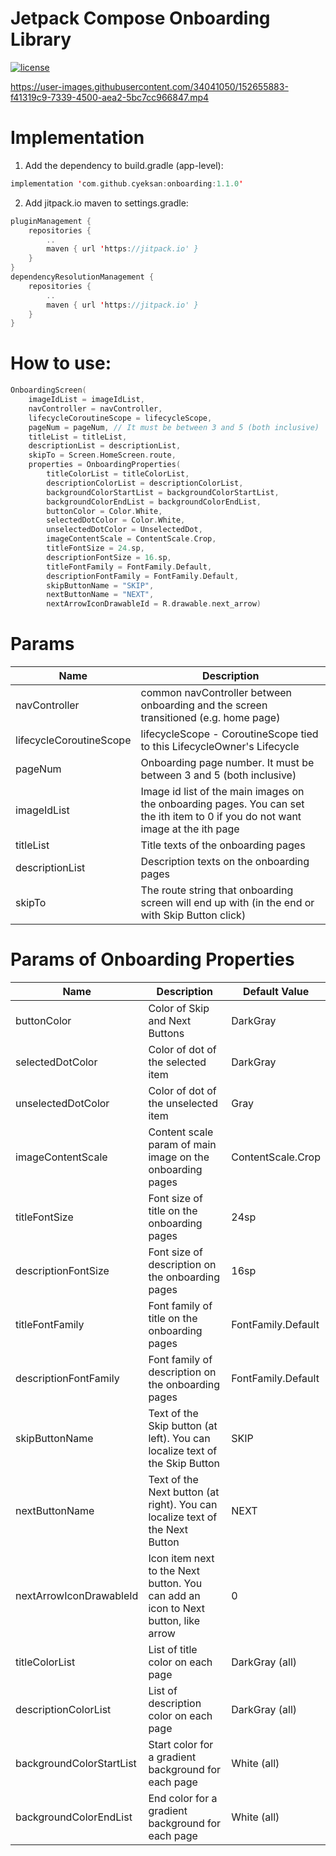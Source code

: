 # Jetpack Compose Onboarding Library

[![license](https://img.shields.io/github/license/DAVFoundation/captain-n3m0.svg?style=flat-square)](https://github.com/cyeksan/onboarding/blob/master/LICENSE)

https://user-images.githubusercontent.com/34041050/152655883-f41319c9-7339-4500-aea2-5bc7cc966847.mp4

# Implementation
1. Add the dependency to build.gradle (app-level):

```kotlin
implementation 'com.github.cyeksan:onboarding:1.1.0'
```
2. Add jitpack.io maven to settings.gradle:
```kotlin
pluginManagement {
    repositories {
        ..
        maven { url 'https://jitpack.io' }
    }
}
dependencyResolutionManagement {
    repositories {
        ..
        maven { url 'https://jitpack.io' }
    }
}
```
# How to use:
```kotlin
OnboardingScreen(
	imageIdList = imageIdList,
	navController = navController,
	lifecycleCoroutineScope = lifecycleScope,
	pageNum = pageNum, // It must be between 3 and 5 (both inclusive)
	titleList = titleList,
	descriptionList = descriptionList,
	skipTo = Screen.HomeScreen.route,
	properties = OnboardingProperties(
		titleColorList = titleColorList,
		descriptionColorList = descriptionColorList,
		backgroundColorStartList = backgroundColorStartList,
		backgroundColorEndList = backgroundColorEndList,
		buttonColor = Color.White,
		selectedDotColor = Color.White,
		unselectedDotColor = UnselectedDot,
		imageContentScale = ContentScale.Crop,
		titleFontSize = 24.sp,
		descriptionFontSize = 16.sp,
		titleFontFamily = FontFamily.Default,
		descriptionFontFamily = FontFamily.Default,
		skipButtonName = "SKIP",
		nextButtonName = "NEXT",
		nextArrowIconDrawableId = R.drawable.next_arrow)
```

# Params
| Name | Description |
| --- | --- |
| navController | common navController between onboarding and the screen transitioned (e.g. home page) |
| lifecycleCoroutineScope | lifecycleScope - CoroutineScope tied to this LifecycleOwner's Lifecycle |
| pageNum | Onboarding page number. It must be between 3 and 5 (both inclusive) |
| imageIdList | Image id list of the main images on the onboarding pages. You can set the ith item to 0 if you do not want image at the ith page |
| titleList | Title texts of the onboarding pages |
| descriptionList | Description texts on the onboarding pages |
| skipTo | The route string that onboarding screen will end up with (in the end or with Skip Button click) |

# Params of Onboarding Properties
| Name | Description | Default Value
| --- | --- | --- |
| buttonColor | Color of Skip and Next Buttons | DarkGray |
| selectedDotColor | Color of dot of the selected item | DarkGray |
| unselectedDotColor | Color of dot of the unselected item | Gray |
| imageContentScale | Content scale param of main image on the onboarding pages | ContentScale.Crop |
| titleFontSize | Font size of title on the onboarding pages | 24sp |
| descriptionFontSize | Font size of description on the onboarding pages | 16sp |
| titleFontFamily | Font family of title on the onboarding pages | FontFamily.Default |
| descriptionFontFamily | Font family of description on the onboarding pages | FontFamily.Default |
| skipButtonName | Text of the Skip button (at left). You can localize text of the Skip Button | SKIP |
| nextButtonName | Text of the Next button (at right). You can localize text of the Next Button | NEXT |
| nextArrowIconDrawableId | Icon item next to the Next button. You can add an icon to Next button, like arrow | 0 |
| titleColorList | List of title color on each page | DarkGray (all) |
| descriptionColorList | List of description color on each page | DarkGray (all) |
| backgroundColorStartList | Start color for a gradient background for each page | White (all)
| backgroundColorEndList | End color for a gradient background for each page | White (all)
